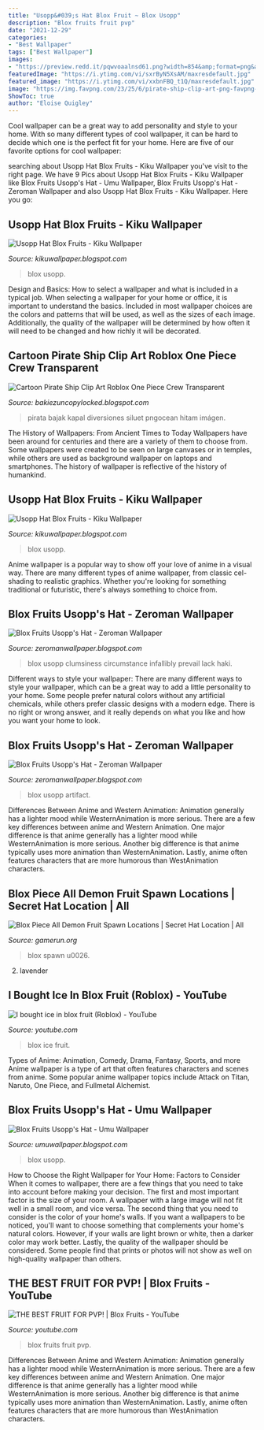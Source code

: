 ```yaml
---
title: "Usopp&#039;s Hat Blox Fruit ~ Blox Usopp"
description: "Blox fruits fruit pvp"
date: "2021-12-29"
categories:
- "Best Wallpaper"
tags: ["Best Wallpaper"]
images:
- "https://preview.redd.it/pqwvoaalnsd61.png?width=854&amp;format=png&amp;auto=webp&amp;s=105e121cc13c41e9cc2dbcc6bf6890eb61e7971f"
featuredImage: "https://i.ytimg.com/vi/sxrByN5XsAM/maxresdefault.jpg"
featured_image: "https://i.ytimg.com/vi/xxbnFBQ_t1Q/maxresdefault.jpg"
image: "https://img.favpng.com/23/25/6/pirate-ship-clip-art-png-favpng-zxRH2Y2tf5RawNdUdZH8BnuNk.jpg"
ShowToc: true
author: "Eloise Quigley"
---
```



Cool wallpaper can be a great way to add personality and style to your home. With so many different types of cool wallpaper, it can be hard to decide which one is the perfect fit for your home. Here are five of our favorite options for cool wallpaper: 

	

		
searching about Usopp Hat Blox Fruits - Kiku Wallpaper you've visit to the right page. We have 9 Pics about Usopp Hat Blox Fruits - Kiku Wallpaper like Blox Fruits Usopp&#039;s Hat - Umu Wallpaper, Blox Fruits Usopp&#039;s Hat - Zeroman Wallpaper and also Usopp Hat Blox Fruits - Kiku Wallpaper. Here you go:
		
    
## Usopp Hat Blox Fruits - Kiku Wallpaper

<img loading=lazy src="https://preview.redd.it/pqwvoaalnsd61.png?width=854&amp;format=png&amp;auto=webp&amp;s=105e121cc13c41e9cc2dbcc6bf6890eb61e7971f" onerror="this.onerror=null;this.src='https://tse2.mm.bing.net/th?id=OIP.4pcICrPlK0-QE3ODvS50PgHaEK&amp;pid=15.1';" alt="Usopp Hat Blox Fruits - Kiku Wallpaper">

_Source: kikuwallpaper.blogspot.com_

>blox usopp. 

	

Design and Basics: How to select a wallpaper and what is included in a typical job.
When selecting a wallpaper for your home or office, it is important to understand the basics. Included in most wallpaper choices are the colors and patterns that will be used, as well as the sizes of each image. Additionally, the quality of the wallpaper will be determined by how often it will need to be changed and how richly it will be decorated.

    
## Cartoon Pirate Ship Clip Art Roblox One Piece Crew Transparent

<img loading=lazy src="https://img.favpng.com/23/25/6/pirate-ship-clip-art-png-favpng-zxRH2Y2tf5RawNdUdZH8BnuNk.jpg" onerror="this.onerror=null;this.src='https://tse2.mm.bing.net/th?id=OIP.bS_rGUDYP2VNUzAWShjvTgHaGV&amp;pid=15.1';" alt="Cartoon Pirate Ship Clip Art Roblox One Piece Crew Transparent">

_Source: bakiezuncopylocked.blogspot.com_

>pirata bajak kapal diversiones siluet pngocean hitam imágen. 

	

The History of Wallpapers: From Ancient Times to Today
Wallpapers have been around for centuries and there are a variety of them to choose from. Some wallpapers were created to be seen on large canvases or in temples, while others are used as background wallpaper on laptops and smartphones. The history of wallpaper is reflective of the history of humankind.

    
## Usopp Hat Blox Fruits - Kiku Wallpaper

<img loading=lazy src="https://lh5.googleusercontent.com/proxy/-4TNDzmd6IyVM94VoxwA1oOgP0g_4AKVYBEo3ssU0nBZGIIu3ZuwBL7MjODQOd0YnM0mX4K95MXL-YnyRP2yDYcr68uACBfYIjuV8yPj3rn1G6ggd0j56OI8z9_Vy76vAMhsGKmJSkg2cOJGUP-gZ2Kolktq2kIYsKLSStK8KTKNEjwsv7RLFHsxhJj64DsiM1yMnPD59yuR4qPxB5Nn2pnDYMPrBMk2XD4Y1MJI_tUvQrmb=w1200-h630-p-k-no-nu" onerror="this.onerror=null;this.src='https://tse1.mm.bing.net/th?id=OIP.si_yJF7pyPd5RoruD9QPTgHaFi&amp;pid=15.1';" alt="Usopp Hat Blox Fruits - Kiku Wallpaper">

_Source: kikuwallpaper.blogspot.com_

>blox usopp. 

	

Anime wallpaper is a popular way to show off your love of anime in a visual way. There are many different types of anime wallpaper, from classic cel-shading to realistic graphics. Whether you're looking for something traditional or futuristic, there's always something to choice from.

    
## Blox Fruits Usopp&#039;s Hat - Zeroman Wallpaper

<img loading=lazy src="https://preview.redd.it/qnq74extgpi51.jpg?auto=webp&amp;s=1b5175f9922526a5ef357b0068e4390c29a5248c" onerror="this.onerror=null;this.src='https://tse1.mm.bing.net/th?id=OIP.kpk7lhCbIobTyDBoMH53FAHaHa&amp;pid=15.1';" alt="Blox Fruits Usopp&#039;s Hat - Zeroman Wallpaper">

_Source: zeromanwallpaper.blogspot.com_

>blox usopp clumsiness circumstance infallibly prevail lack haki. 

	

Different ways to style your wallpaper:
There are many different ways to style your wallpaper, which can be a great way to add a little personality to your home. Some people prefer natural colors without any artificial chemicals, while others prefer classic designs with a modern edge. There is no right or wrong answer, and it really depends on what you like and how you want your home to look.

    
## Blox Fruits Usopp&#039;s Hat - Zeroman Wallpaper

<img loading=lazy src="https://i.ytimg.com/vi/zlqI1w0d06M/mqdefault.jpg" onerror="this.onerror=null;this.src='https://tse2.mm.bing.net/th?id=OIP.3n-FPGKsWwKzt8E2bZELgwAAAA&amp;pid=15.1';" alt="Blox Fruits Usopp&#039;s Hat - Zeroman Wallpaper">

_Source: zeromanwallpaper.blogspot.com_

>blox usopp artifact. 

	

Differences Between Anime and Western Animation: Animation generally has a lighter mood while WesternAnimation is more serious.
There are a few key differences between anime and Western Animation. One major difference is that anime generally has a lighter mood while WesternAnimation is more serious. Another big difference is that anime typically uses more animation than WesternAnimation. Lastly, anime often features characters that are more humorous than WestAnimation characters.

    
## Blox Piece All Demon Fruit Spawn Locations | Secret Hat Location | All

<img loading=lazy src="https://i.ytimg.com/vi/QhtqbHPdxXg/mqdefault.jpg" onerror="this.onerror=null;this.src='https://tse4.mm.bing.net/th?id=OIP.dvnPSMAz9pT_3pqFdGTFjwAAAA&amp;pid=15.1';" alt="Blox Piece All Demon Fruit Spawn Locations | Secret Hat Location | All">

_Source: gamerun.org_

>blox spawn u0026. 

	

2. lavender 

    
## I Bought Ice In Blox Fruit (Roblox) - YouTube

<img loading=lazy src="https://i.ytimg.com/vi/xxbnFBQ_t1Q/maxresdefault.jpg" onerror="this.onerror=null;this.src='https://tse1.mm.bing.net/th?id=OIP.rdC5YcyvT6t4IjWGN2uG7AHaEK&amp;pid=15.1';" alt="I bought ice in blox fruit (Roblox) - YouTube">

_Source: youtube.com_

>blox ice fruit. 

	

Types of Anime: Animation, Comedy, Drama, Fantasy, Sports, and more
Anime wallpaper is a type of art that often features characters and scenes from anime. Some popular anime wallpaper topics include Attack on Titan, Naruto, One Piece, and Fullmetal Alchemist.

    
## Blox Fruits Usopp&#039;s Hat - Umu Wallpaper

<img loading=lazy src="https://i.ytimg.com/vi/zMtx8v0m-bE/maxresdefault.jpg" onerror="this.onerror=null;this.src='https://tse4.mm.bing.net/th?id=OIP.KAs5-pExr_z2h1woudOF-AHaEK&amp;pid=15.1';" alt="Blox Fruits Usopp&#039;s Hat - Umu Wallpaper">

_Source: umuwallpaper.blogspot.com_

>blox usopp. 

	

How to Choose the Right Wallpaper for Your Home: Factors to Consider
When it comes to wallpaper, there are a few things that you need to take into account before making your decision. The first and most important factor is the size of your room. A wallpaper with a large image will not fit well in a small room, and vice versa. 
The second thing that you need to consider is the color of your home's walls. If you want a wallpapers to be noticed, you'll want to choose something that complements your home's natural colors. However, if your walls are light brown or white, then a darker color may work better. 
Lastly, the quality of the wallpaper should be considered. Some people find that prints or photos will not show as well on high-quality wallpaper than others.

    
## THE BEST FRUIT FOR PVP! | Blox Fruits - YouTube

<img loading=lazy src="https://i.ytimg.com/vi/sxrByN5XsAM/maxresdefault.jpg" onerror="this.onerror=null;this.src='https://tse4.mm.bing.net/th?id=OIP.vHDRKVrLkgaIe20clZeoGwHaEK&amp;pid=15.1';" alt="THE BEST FRUIT FOR PVP! | Blox Fruits - YouTube">

_Source: youtube.com_

>blox fruits fruit pvp. 

	

Differences Between Anime and Western Animation: Animation generally has a lighter mood while WesternAnimation is more serious.
There are a few key differences between anime and Western Animation. One major difference is that anime generally has a lighter mood while WesternAnimation is more serious. Another big difference is that anime typically uses more animation than WesternAnimation. Lastly, anime often features characters that are more humorous than WestAnimation characters.

